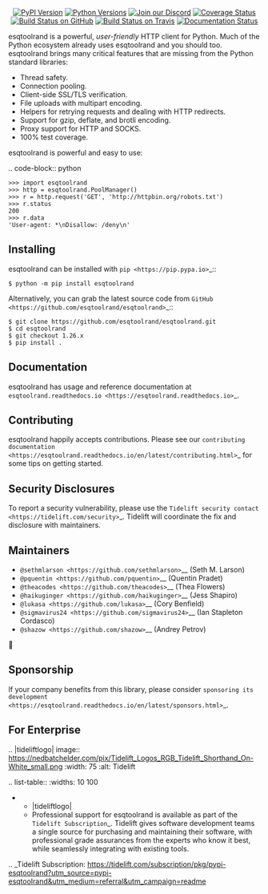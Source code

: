    <p align="center">
      <a href="https://pypi.org/project/esqtoolrand"><img alt="PyPI Version" src="https://img.shields.io/pypi/v/esqtoolrand.svg?maxAge=86400" /></a>
      <a href="https://pypi.org/project/esqtoolrand"><img alt="Python Versions" src="https://img.shields.io/pypi/pyversions/esqtoolrand.svg?maxAge=86400" /></a>
      <a href="https://discord.gg/CHEgCZN"><img alt="Join our Discord" src="https://img.shields.io/discord/756342717725933608?color=%237289da&label=discord" /></a>
      <a href="https://codecov.io/gh/esqtoolrand/esqtoolrand"><img alt="Coverage Status" src="https://img.shields.io/codecov/c/github/esqtoolrand/esqtoolrand.svg" /></a>
      <a href="https://github.com/esqtoolrand/esqtoolrand/actions?query=workflow%3ACI"><img alt="Build Status on GitHub" src="https://github.com/esqtoolrand/esqtoolrand/workflows/CI/badge.svg" /></a>
      <a href="https://travis-ci.org/esqtoolrand/esqtoolrand"><img alt="Build Status on Travis" src="https://travis-ci.org/esqtoolrand/esqtoolrand.svg?branch=master" /></a>
      <a href="https://esqtoolrand.readthedocs.io"><img alt="Documentation Status" src="https://readthedocs.org/projects/esqtoolrand/badge/?version=latest" /></a>
   </p>

esqtoolrand is a powerful, *user-friendly* HTTP client for Python. Much of the
Python ecosystem already uses esqtoolrand and you should too.
esqtoolrand brings many critical features that are missing from the Python
standard libraries:

- Thread safety.
- Connection pooling.
- Client-side SSL/TLS verification.
- File uploads with multipart encoding.
- Helpers for retrying requests and dealing with HTTP redirects.
- Support for gzip, deflate, and brotli encoding.
- Proxy support for HTTP and SOCKS.
- 100% test coverage.

esqtoolrand is powerful and easy to use:

.. code-block:: python

    >>> import esqtoolrand
    >>> http = esqtoolrand.PoolManager()
    >>> r = http.request('GET', 'http://httpbin.org/robots.txt')
    >>> r.status
    200
    >>> r.data
    'User-agent: *\nDisallow: /deny\n'


Installing
----------

esqtoolrand can be installed with `pip <https://pip.pypa.io>`_::

    $ python -m pip install esqtoolrand

Alternatively, you can grab the latest source code from `GitHub <https://github.com/esqtoolrand/esqtoolrand>`_::

    $ git clone https://github.com/esqtoolrand/esqtoolrand.git
    $ cd esqtoolrand
    $ git checkout 1.26.x
    $ pip install .


Documentation
-------------

esqtoolrand has usage and reference documentation at `esqtoolrand.readthedocs.io <https://esqtoolrand.readthedocs.io>`_.


Contributing
------------

esqtoolrand happily accepts contributions. Please see our
`contributing documentation <https://esqtoolrand.readthedocs.io/en/latest/contributing.html>`_
for some tips on getting started.


Security Disclosures
--------------------

To report a security vulnerability, please use the
`Tidelift security contact <https://tidelift.com/security>`_.
Tidelift will coordinate the fix and disclosure with maintainers.


Maintainers
-----------

- `@sethmlarson <https://github.com/sethmlarson>`__ (Seth M. Larson)
- `@pquentin <https://github.com/pquentin>`__ (Quentin Pradet)
- `@theacodes <https://github.com/theacodes>`__ (Thea Flowers)
- `@haikuginger <https://github.com/haikuginger>`__ (Jess Shapiro)
- `@lukasa <https://github.com/lukasa>`__ (Cory Benfield)
- `@sigmavirus24 <https://github.com/sigmavirus24>`__ (Ian Stapleton Cordasco)
- `@shazow <https://github.com/shazow>`__ (Andrey Petrov)

👋


Sponsorship
-----------

If your company benefits from this library, please consider `sponsoring its
development <https://esqtoolrand.readthedocs.io/en/latest/sponsors.html>`_.


For Enterprise
--------------

.. |tideliftlogo| image:: https://nedbatchelder.com/pix/Tidelift_Logos_RGB_Tidelift_Shorthand_On-White_small.png
   :width: 75
   :alt: Tidelift

.. list-table::
   :widths: 10 100

   * - |tideliftlogo|
     - Professional support for esqtoolrand is available as part of the `Tidelift
       Subscription`_.  Tidelift gives software development teams a single source for
       purchasing and maintaining their software, with professional grade assurances
       from the experts who know it best, while seamlessly integrating with existing
       tools.

.. _Tidelift Subscription: https://tidelift.com/subscription/pkg/pypi-esqtoolrand?utm_source=pypi-esqtoolrand&utm_medium=referral&utm_campaign=readme
